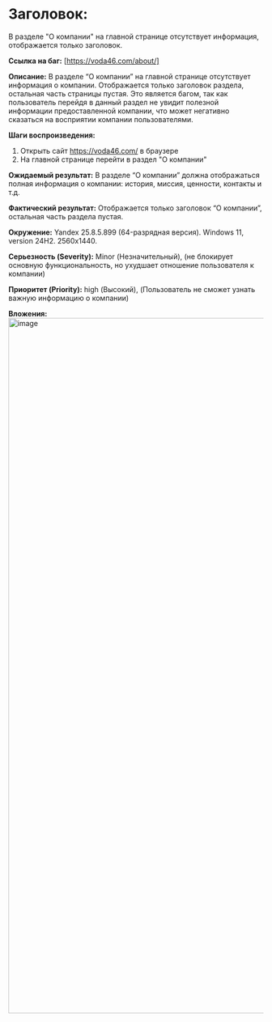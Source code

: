 # Заголовок: 
В разделе "О компании" на главной странице отсутствует информация, отображается только заголовок.

**Ссылка на баг:** 
[https://voda46.com/about/]

**Описание:** 
В разделе “О компании” на главной странице отсутствует информация о компании. Отображается только заголовок раздела, 
остальная часть страницы пустая. Это является багом, так как пользователь перейдя в данный раздел не увидит полезной информации предоставленной компании, 
что может негативно сказаться на восприятии компании пользователями.

**Шаги воспроизведения:** 
1. Открыть сайт https://voda46.com/ в браузере  
2. На главной странице перейти в раздел "О компании" 

**Ожидаемый результат:**
В разделе “О компании” должна отображаться полная информация о компании: история, миссия, ценности, контакты и т.д. 

**Фактический результат:** 
Отображается только заголовок “О компании”, остальная часть раздела пустая.

**Окружение:**
Yandex 25.8.5.899 (64-разрядная версия).
Windows 11, version 24H2.
2560х1440.

**Серьезность (Severity):** Minor (Незначительный),
(не блокирует основную функциональность, но ухудшает отношение пользователя к компании) 

**Приоритет (Priority):** high (Высокий),
(Пользователь не сможет узнать важную информацию о компании)

**Вложения:**
<img width="2548" height="1375" alt="image" src="https://github.com/user-attachments/assets/88fa1f91-5e20-4622-9049-06a6f96c455d" />
